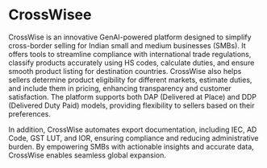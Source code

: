 # CrossWisee

CrossWise is an innovative GenAI-powered platform designed to simplify cross-border selling for Indian small and medium businesses (SMBs). It offers tools to streamline compliance with international trade regulations, classify products accurately using HS codes, calculate duties, and ensure smooth product listing for destination countries. CrossWise also helps sellers determine product eligibility for different markets, estimate duties, and include them in pricing, enhancing transparency and customer satisfaction. The platform supports both DAP (Delivered at Place) and DDP (Delivered Duty Paid) models, providing flexibility to sellers based on their preferences.

In addition, CrossWise automates export documentation, including IEC, AD Code, GST LUT, and IOR, ensuring compliance and reducing administrative burden. By empowering SMBs with actionable insights and accurate data, CrossWise enables seamless global expansion.
